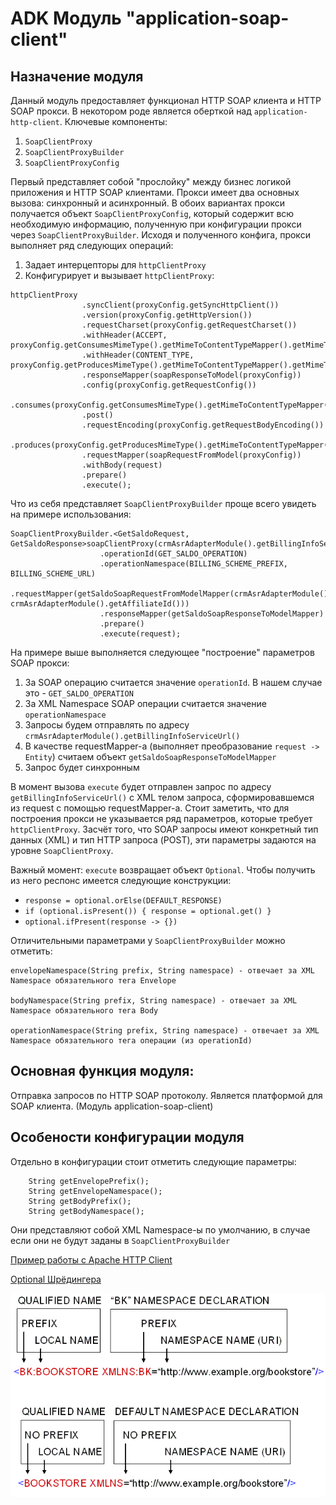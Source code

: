 # ADK Модуль "application-soap-client"

## Назначение модуля
Данный модуль предоставляет функционал HTTP SOAP клиента и HTTP SOAP прокси.
В некотором роде является оберткой над `application-http-client`.
Ключевые компоненты:

1. `SoapClientProxy`
2. `SoapClientProxyBuilder`
3. `SoapClientProxyConfig`

Первый представляет собой "прослойку" между бизнес логикой приложения и HTTP SOAP клиентами.
Прокси имеет два основных вызова: синхронный и асинхронный.
В обоих вариантах прокси получается объект `SoapClientProxyConfig`, который содержит всю необходимую информацию, полученную при конфигурации прокси через `SoapClientProxyBuilder`.
Исходя и полученного конфига, прокси выполняет ряд следующих операций:
1. Задает интерцепторы для `httpClientProxy`
2. Конфигурирует и вызывает `httpClientProxy`:
```
httpClientProxy
                .syncClient(proxyConfig.getSyncHttpClient())
                .version(proxyConfig.getHttpVersion())
                .requestCharset(proxyConfig.getRequestCharset())
                .withHeader(ACCEPT, proxyConfig.getConsumesMimeType().getMimeToContentTypeMapper().getMimeType().toString())
                .withHeader(CONTENT_TYPE, proxyConfig.getProducesMimeType().getMimeToContentTypeMapper().getMimeType().toString())
                .responseMapper(soapResponseToModel(proxyConfig))
                .config(proxyConfig.getRequestConfig())
                .consumes(proxyConfig.getConsumesMimeType().getMimeToContentTypeMapper())
                .post()
                .requestEncoding(proxyConfig.getRequestBodyEncoding())
                .produces(proxyConfig.getProducesMimeType().getMimeToContentTypeMapper())
                .requestMapper(soapRequestFromModel(proxyConfig))
                .withBody(request)
                .prepare()
                .execute();
```


Что из себя представляет `SoapClientProxyBuilder` проще всего увидеть на примере использования:
```
SoapClientProxyBuilder.<GetSaldoRequest, GetSaldoResponse>soapClientProxy(crmAsrAdapterModule().getBillingInfoServiceUrl())
                    .operationId(GET_SALDO_OPERATION)
                    .operationNamespace(BILLING_SCHEME_PREFIX, BILLING_SCHEME_URL)
                    .requestMapper(getSaldoSoapRequestFromModelMapper(crmAsrAdapterModule().getSystemId(), crmAsrAdapterModule().getAffiliateId()))
                    .responseMapper(getSaldoSoapResponseToModelMapper)
                    .prepare()
                    .execute(request);
``` 
На примере выше выполняется следующее "построение" параметров SOAP прокси:
1. За SOAP операцию считается значение `operationId`. В нашем случае это - `GET_SALDO_OPERATION`
2. За XML Namespace SOAP операции считается значение `operationNamespace`
3. Запросы будем отправлять по адресу `crmAsrAdapterModule().getBillingInfoServiceUrl()`
5. В качестве requestMapper-а (выполняет преобразование `request -> Entity`) считаем объект `getSaldoSoapResponseToModelMapper`
6. Запрос будет синхронным

В момент вызова `execute` будет отправлен запрос по адресу `getBillingInfoServiceUrl()` с XML телом запроса, сформировавшемся из request с помощью requestMapper-а.
Стоит заметить, что для построения прокси не указывается ряд параметров, которые требует `httpClientProxy`.
Засчёт того, что SOAP запросы имеют конкретный тип данных (XML) и тип HTTP запроса (POST), эти параметры задаются на уровне `SoapClientProxy`.

Важный момент: `execute` возвращает объект `Optional`. Чтобы получить из него респонс имеется следующие конструкции:

* `response = optional.orElse(DEFAULT_RESPONSE)`
* `if (optional.isPresent()) { response = optional.get() }`
* `optional.ifPresent(response -> {})`
  
Отличительными параметрами у `SoapClientProxyBuilder` можно отметить:
```
envelopeNamespace(String prefix, String namespace) - отвечает за XML Namespace обязательного тега Envelope 

bodyNamespace(String prefix, String namespace) - отвечает за XML Namespace обязательного тега Body

operationNamespace(String prefix, String namespace) - отвечает за XML Namespace обязательного тега операции (из operationId)
```
  
## Основная функция модуля:
Отправка запросов по HTTP SOAP протоколу.
Является платформой для SOAP клиента. (Модуль application-soap-client)

## Особености конфигурации модуля
Отдельно в конфигурации стоит отметить следующие параметры:
```
    String getEnvelopePrefix();
    String getEnvelopeNamespace();
    String getBodyPrefix();
    String getBodyNamespace();
```
Они представляют собой XML Namespace-ы по умолчанию, в случае если они не будут заданы в `SoapClientProxyBuilder`

[Пример работы с Apache HTTP Client](http://www.vogella.com/tutorials/ApacheHttpClient/article.html)

[Optional Шрёдингера](https://habr.com/post/346782/)

![XML Namespaces](xml.png)